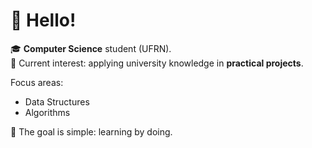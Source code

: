 # 👋 Hello!  

🎓 **Computer Science** student (UFRN).  
📌 Current interest: applying university knowledge in **practical projects**.  

Focus areas:  
- Data Structures  
- Algorithms  

🎯 The goal is simple: learning by doing. 

